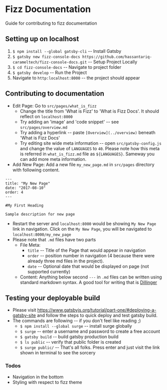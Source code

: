 # Fizz Documentation
Guide for contributing to fizz documentation

## Setting up on localhost

  1. `$ npm install --global gatsby-cli` -- Install Gatsby
  2. `$ gatsby new fizz-console-docs https://github.com/hassantariq-carameltech/fizz-console-docs.git` -- Setup Project Locally
  3. `$ cd fizz-console-docs` -- Navigate to project folder
  4. `$ gatsby develop` -- Run the Project
  5. Navigate to `http:localhost:8000` -- the project should appear

## Contributing to documentation
* Edit Page: Go to `src/pages/what_is_fizz`
    * Change the title from 'What is Fizz' to 'What is Fizz Docs'. It should reflect on `localhost:8000`
    * Try adding an 'image' and 'code snippet' -- see `src/pages/overview.md`
    * Try adding a hyperlink -- paste `[Overview](../overview)` beneath 'What is Fizz Docs'
    * Try editing site wide meta information -- open `src/gatsby-config.js` and change the value of `LANGUAGES` to `40`. Please note how this meta is referred in `what_is_fizz.md` file as `${LANGUAGES}`. Sameway you can add more meta information.
* Add New Page: Add a new file `my_new_page.md` in `src/pages` directory with following content. 
```
---
title: "My New Page"
date: "2017-08-10"
order: 4
---

#My First Heading

Sample description for new page
```
* Restart the server and `localhost:8000` would be showing `My New Page` link in navigation. Click on the `My New Page`, you will be navigated to `localhost:8000/my_new_page`
* Please note that `.md` files have two parts
    * File Meta: 
        * `title` -- Title of the Page that would appear in navigation
        * `order` -- position number in navigation (4 because there were already three md files in the project).
        *  `date` -- Optional date that would be displayed on page (not supported currently)
    *  Content: Anything below second `---` in `.md` files can be written using standard markdown syntax. A good tool for writing that is [Dillinger](https://dillinger.io/)

## Testing your deployable build
* Please visit https://www.gatsbyjs.org/tutorial/part-one/#deploying-a-gatsby-site and follow the steps to quick deploy and test gatsby build.
* The commands are following -- if you don't feel like reading ;)
    * `$ npm install --global surge` -- install surge globally
    * `$ surge` -- enter a username and password to create a free account
    * `$ gatsby build` -- build gatsby production build
    * `$ ls public` -- verify that public folder is created
    * `$ surge public/` -- That's all folks. Press enter and just visit the link shown in terminal to see the sorcery


### Todos

 - Navigation in the bottom
 - Styling with respect to fizz theme
 


